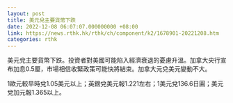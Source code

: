 ```yaml
---
layout: post
title: 美元兌主要貨幣下跌
date: 2022-12-08 06:07:07.000000000 +08:00
link: https://news.rthk.hk/rthk/ch/component/k2/1678901-20221208.htm
categories: rthk
---
```


美元兌主要貨幣下跌。投資者對美國可能陷入經濟衰退的憂慮升溫。加拿大央行宣布加息0.5厘，市場相信收緊政策可能快將結束。加拿大元兌美元變動不大。

 1歐元較早時兌1.05美元以上；英鎊兌美元報1.221左右；1美元兌136.6日圓；美元兌加元報1.365以上。
